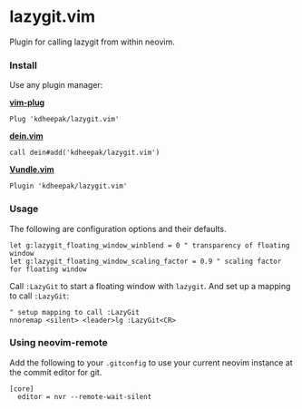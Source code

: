 # lazygit.vim

Plugin for calling lazygit from within neovim.

### Install

Use any plugin manager:

**[vim-plug](https://github.com/junegunn/vim-plug)**

```vim
Plug 'kdheepak/lazygit.vim'
```

**[dein.vim](https://github.com/Shougo/dein.vim)**

```vim
call dein#add('kdheepak/lazygit.vim')
```

**[Vundle.vim](https://github.com/junegunn/vim-plug)**

```vim
Plugin 'kdheepak/lazygit.vim'
```

### Usage

The following are configuration options and their defaults.

```vim
let g:lazygit_floating_window_winblend = 0 " transparency of floating window
let g:lazygit_floating_window_scaling_factor = 0.9 " scaling factor for floating window
```

Call `:LazyGit` to start a floating window with `lazygit`.
And set up a mapping to call `:LazyGit`:

```vim
" setup mapping to call :LazyGit
nnoremap <silent> <leader>lg :LazyGit<CR>
```

### Using neovim-remote

Add the following to your `.gitconfig` to use your current neovim instance at the commit editor for git.

```
[core]
  editor = nvr --remote-wait-silent
```
